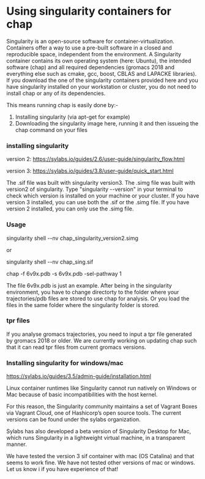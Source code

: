 # Using singularity containers for chap #

Singularity is an open-source software for container-virtualization. 
Containers offer a way to use a pre-built software in a closed and reproducible space, 
independent from the environment. A Singularity container contains its own operating system
(here: Ubuntu), the intended software (chap) and all required dependencies (gromacs 2018 and 
everything else such as cmake, gcc, boost, CBLAS and LAPACKE libraries).
If you download the one of the singularity containers provided here and you have
singularity installed on your workstation or cluster, you do not need to install chap
or any of its dependencies.

This means running chap is easily done by:-

1.  Installing singularity (via apt-get for example)
2.  Downloading the singularity image here, running it and then issueing the chap command on your files


### installing singularity ###
version 2: https://sylabs.io/guides/2.6/user-guide/singularity_flow.html

version 3: https://sylabs.io/guides/3.8/user-guide/quick_start.html

The .sif file was built with singularity version3. 
The .simg file was built with version2 of singularity.
Type "singularity --version" in your terminal to check 
which version is installed on your machine or your cluster.
If you have version 3 installed, you can use both the .sif or the .simg file.
If you have version 2 installed, you can only use the .simg file.

### Usage ###
singularity shell --nv chap_singularity_version2.simg

or

singularity shell --nv chap_sing.sif

chap -f 6v9x.pdb -s 6v9x.pdb -sel-pathway 1

The file 6v9x.pdb is just an example.
After being in the singularity environment, you have to change directorty 
to the folder where your trajectories/pdb files are stored to use chap for
analysis. Or you load the files in the same folder where the singularity
folder is stored.

### tpr files ###
If you analyse gromacs trajectories, you need to input a tpr file generated by
gromacs 2018 or older. We are currently working on updating chap such that it can 
read tpr files from current gromacs versions.

### Installing singularity for windows/mac ###
https://sylabs.io/guides/3.5/admin-guide/installation.html

Linux container runtimes like Singularity cannot run natively on Windows or Mac 
because of basic incompatibilities with the host kernel.

For this reason, the Singularity community maintains a set of Vagrant Boxes via Vagrant Cloud, 
one of Hashicorp’s open source tools. The current versions can be found under the sylabs organization.

Sylabs has also developed a beta version of Singularity Desktop for Mac, 
which runs Singularity in a lightweight virtual machine, in a transparent manner.

We have tested the version 3 sif container with mac (OS Catalina) and that seems to work fine.  We have not tested other versions of mac or windows.   Let us know i if you have experience of that!
